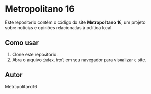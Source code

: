# Metropolitano 16

Este repositório contém o código do site **Metropolitano 16**, um projeto sobre notícias e opiniões relacionadas à política local.

## Como usar

1. Clone este repositório.
2. Abra o arquivo `index.html` em seu navegador para visualizar o site.

## Autor

Metropolitano16
